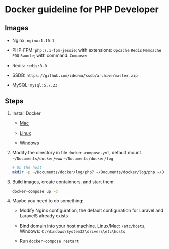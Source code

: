 # Docker guideline for PHP Developer

## Images

- Nginx: `nginx:1.10.1`

- PHP-FPM: `php:7.1-fpm-jessie`; with extensions: `Opcache` `Redis` `Memcache` `PDO` `Swoole`; with command: `Composer`

- Redis: `redis:3.0`

- SSDB: `https://github.com/ideawu/ssdb/archive/master.zip`

- MySQL: `mysql:5.7.23`

## Steps

1. Install Docker

    - [Mac](https://download.docker.com/mac/stable/Docker.dmg)

    - [Linux](http://docs.docker.com/engine/installation/linux/)

    - [Windows](https://download.docker.com/win/stable/InstallDocker.msi)

2. Modify the directory in file `docker-compose.yml`, default mount `~/Documents/docker/www` `~/Documents/docker/log`

    ```Bash
    # On the host
    mkdir -p ~/Documents/docker/log/php7 ~/Documents/docker/log/php ~/Documents/docker/log/nginx 
    ```

3. Build images, create containners, and start them:

    ```Bash
    docker-compose up -d
    ```

3. Maybe you need to do something:

    - Modify Nginx configuration, the default configuration for Laravel and LaravelS already exists

    - Bind domain into your host machine. Linux/Mac: `/etc/hosts`, Windows: `C:\Windows\System32\drivers\etc\hosts`

    - Run `docker-compose restart`
